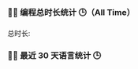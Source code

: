 ### 🧑‍💻 编程总时长统计 🕒（All Time）
总时长: 
<!--START_SECTION:WakaTotol-->
<!--END_SECTION:WakaTotol-->

### 🧑‍💻 最近 30 天语言统计 🕒
<!--START_SECTION:WakaLast30Days-->
<!--END_SECTION:WakaLast30Days-->
